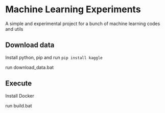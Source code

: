 # Machine Learning Experiments
A simple and experimental project for a bunch of machine learning codes and utils

## Download data
Install python, pip and run `pip install kaggle`

run download_data.bat

## Execute
Install Docker

run build.bat